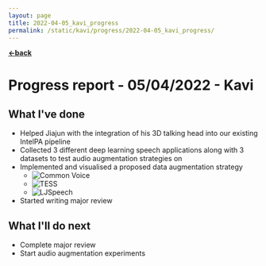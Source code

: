 ```yaml
---
layout: page
title: 2022-04-05_kavi_progress
permalink: /static/kavi/progress/2022-04-05_kavi_progress/
---
```


[**<-back**](/static/kavi/progress)  

# Progress report - 05/04/2022 - Kavi

## What I've done

* Helped Jiajun with the integration of his 3D talking head into our existing IntelPA pipeline
* Collected 3 different deep learning speech applications along with 3 datasets to test audio augmentation strategies on 
* Implemented and visualised a proposed data augmentation strategy
	* ![Common Voice](./cv.png)
	* ![TESS](./tess.png)
	* ![LJSpeech](./ljs.png)
* Started writing major review 


## What I'll do next

* Complete major review
* Start audio augmentation experiments